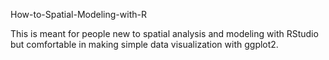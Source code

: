 How-to-Spatial-Modeling-with-R


This is meant for people new to spatial analysis and modeling with RStudio but comfortable in making simple data visualization with ggplot2.


